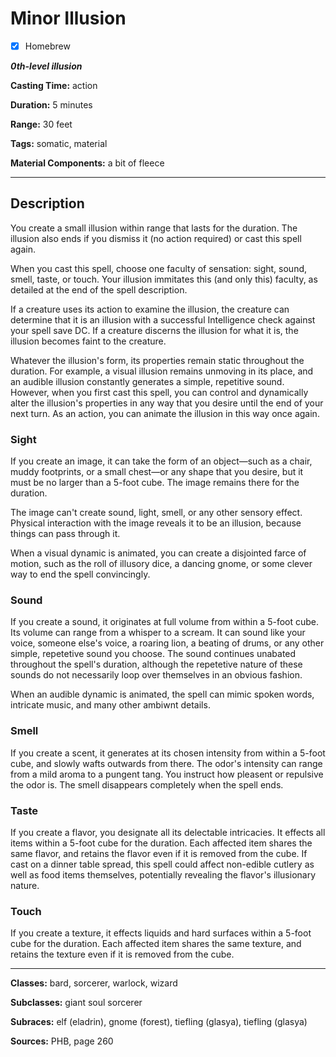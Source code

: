 # Minor Illusion

- [x] Homebrew

***0th-level illusion***

**Casting Time:** action

**Duration:** 5 minutes

**Range:** 30 feet

**Tags:** somatic, material

**Material Components:** a bit of fleece

---

## Description
You create a small illusion within range that lasts for the duration. The illusion also ends if you dismiss it (no action required) or cast this spell again. 

When you cast this spell, choose one faculty of sensation: sight, sound, smell, taste, or touch. Your illusion immitates this (and only this) faculty, as detailed at the end of the spell description.

If a creature uses its action to examine the illusion, the creature can determine that it is an illusion with a successful Intelligence check against your spell save DC. If a creature discerns the illusion for what it is, the illusion becomes faint to the creature.

Whatever the illusion's form, its properties remain static throughout the duration. For example, a visual illusion remains unmoving in its place, and an audible illusion constantly generates a simple, repetitive sound. However, when you first cast this spell, you can control and dynamically alter the illusion's properties in any way that you desire until the end of your next turn. As an action, you can animate the illusion in this way once again.

### Sight
If you create an image, it can take the form of an object&mdash;such as a chair, muddy footprints, or a small chest&mdash;or any shape that you desire, but it must be no larger than a 5-foot cube. The image remains there for the duration.

The image can't create sound, light, smell, or any other sensory effect. Physical interaction with the image reveals it to be an illusion, because things can pass through it.

When a visual dynamic is animated, you can create a disjointed farce of motion, such as the roll of illusory dice, a dancing gnome, or some clever way to end the spell convincingly.

### Sound
If you create a sound, it originates at full volume from within a 5-foot cube. Its volume can range from a whisper to a scream. It can sound like your voice, someone else's voice, a roaring lion, a beating of drums, or any other simple, repetetive sound you choose. The sound continues unabated throughout the spell's duration, although the repetetive nature of these sounds do not necessarily loop over themselves in an obvious fashion.

When an audible dynamic is animated, the spell can mimic spoken words, intricate music, and many other ambiwnt details.

### Smell
If you create a scent, it generates at its chosen intensity from within a 5-foot cube, and slowly wafts outwards from there. The odor's intensity can range from a mild aroma to a pungent tang. You instruct how pleasent or repulsive the odor is. The smell disappears completely when the spell ends.

### Taste
If you create a flavor, you designate all its delectable intricacies. It effects all items within a 5-foot cube for the duration. Each affected item shares the same flavor, and retains the flavor even if it is removed from the cube. If cast on a dinner table spread, this spell could affect non-edible cutlery as well as food items themselves, potentially revealing the flavor's illusionary nature.

### Touch
If you create a texture, it effects liquids and hard surfaces within a 5-foot cube for the duration. Each affected item shares the same texture, and retains the texture even if it is removed from the cube.

---

**Classes:** bard, sorcerer, warlock, wizard

**Subclasses:** giant soul sorcerer

**Subraces:** elf (eladrin), gnome (forest), tiefling (glasya), tiefling (glasya)

**Sources:** PHB, page 260
